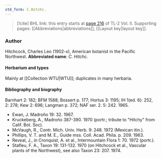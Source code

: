 ```yaml
---
std_form: C.Hitchc.
---
```


> [!cite] BHL link: this entry starts at [page 216](https://www.biodiversitylibrary.org/page/33068458) of TL-2 Vol. II.
> Supporting pages: [[Abbreviations|abbreviations]], [[Layout key|layout key]].

### Author

Hitchcock, Charles Leo (1902-x), American botanist in the Pacific Northwest. 
**Abbreviated name**: *C. Hitchc.*

#### Herbarium and types

Mainly at [[Collection WTU|WTU]]; duplicates in many herbaria.

#### Bibliography and biography

Barnhart 2: 182; BFM 1588; Bossert p. 177; Hortus 3: 1195; IH 1(ed. 6): 252, 2: 278; Kew 2: 696; Langman p. 372; NAF ser. 2. 5: 242. 1965.
- Ewan, J. Madroño 19: 32. 1967.
- Kruckeberg, A., Madroño 387-390. 1970 (portr.; tribute to "Hitchy" from Calif. Bot. Soc).
- McVaugh, R., Contr. Mich. Univ. Herb. 9: 248. 1972 (Mexican itin.).
- Phillips, V. T. and M. E., Guide mss. Coll. Acad. Phila. p. 209. 1963.
- Reveal, J., *in* Cronquist, A. et al., Intermountain Flora 1: 70. 1972 (portr.).
- Stafleu, F. A., Taxon 19: 131-132. 1970 (on Hitchcock et al., Vascular plants of the Northwest), see also Taxon 23: 207. 1974.

